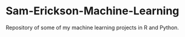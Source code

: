 # Sam-Erickson-Machine-Learning
Repository of some of my machine learning projects in R and Python. 
